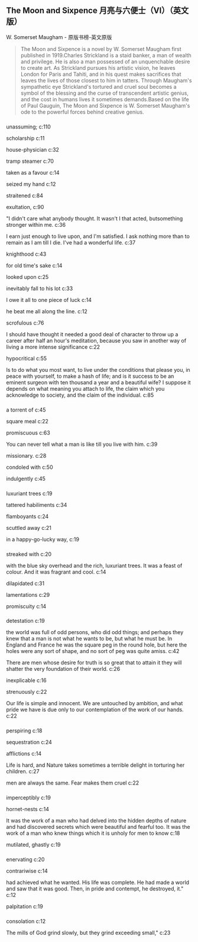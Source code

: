 ## The Moon and Sixpence 月亮与六便士（VI）（英文版）

W. Somerset Maugham  -  原版书榜-英文原版

> The Moon and Sixpence is a novel by W. Somerset Maugham first published in 1919.Charles Strickland is a staid banker, a man of wealth and privilege. He is also a man possessed of an unquenchable desire to create art. As Strickland pursues his artistic vision, he leaves London for Paris and Tahiti, and in his quest makes sacrifices that leaves the lives of those closest to him in tatters. Through Maugham's sympathetic eye Strickland's tortured and cruel soul becomes a symbol of the blessing and the curse of transcendent artistic genius, and the cost in humans lives it sometimes demands.Based on the life of Paul Gauguin, The Moon and Sixpence is W. Somerset Maugham's ode to the powerful forces behind creative genius.


### 

unassuming; c:110

scholarship c:11

house-physician c:32

tramp steamer c:70

taken as a favour c:14

seized my hand c:12

 straitened c:84

exultation, c:90

"I didn't care what anybody thought. It wasn't I that acted, butsomething stronger within me. c:36

I earn just enough to live upon, and I'm satisfied. I ask nothing more than to remain as I am till I die. I've had a wonderful life. c:37

knighthood  c:43

for old time's sake c:14

looked upon c:25

inevitably fall to his lot c:33

I owe it all to one piece of luck c:14

 he beat me all along the line. c:12

 scrofulous c:76

I should have thought it needed a good deal of character to throw up a career after half an hour's meditation, because you saw in another way of living a more intense significance c:22

hypocritical c:55

Is to do what you most want, to live under the conditions that please you, in peace with yourself, to make a hash of life; and is it success to be an eminent surgeon with ten thousand a year and a beautiful wife? I suppose it depends on what meaning you attach to life, the claim which you acknowledge to society, and the claim of the individual. c:85

### 

a torrent of  c:45

square meal c:22

promiscuous c:63

You can never tell what a man is like till you live with him. c:39

missionary. c:28

condoled with c:50

indulgently c:45

### 

 luxuriant trees c:19

tattered habiliments c:34

flamboyants c:24

scuttled away c:21

 in a happy-go-lucky way, c:19

### 

streaked with c:20

with the blue sky overhead and the rich, luxuriant trees. It was a feast of colour. And it was fragrant and cool. 
 c:14

dilapidated c:31

lamentations c:29

promiscuity c:14

### 

detestation c:19

the world was full of odd persons, who did odd things; and perhaps they knew that a man is not what he wants to be, but what he must be. In England and France he was the square peg in the round hole, but here the holes were any sort of shape, and no sort of peg was quite amiss.  c:42

There are men whose desire for truth is so great that to attain it they will shatter the very foundation of their world. c:26

inexplicable c:16

strenuously c:22

Our life is simple and innocent. We are untouched by ambition, and what pride we have is due only to our contemplation of the work of our hands. c:22

### 

 perspiring  c:18

sequestration c:24

afflictions c:14

Life is hard, and Nature takes sometimes a terrible delight in torturing her children. c:27

men are always the same. Fear makes them cruel c:22

### 

imperceptibly c:19

hornet-nests c:14

It was the work of a man who had delved into the hidden depths of nature and had discovered secrets which were beautiful and fearful too. It was the work of a man who knew things which it is unholy for men to know c:18

mutilated, ghastly c:19

### 

enervating  c:20

contrariwise c:14

 had achieved what he wanted. His life was complete. He had made a world and saw that it was good. Then, in pride and contempt, he destroyed, it." 
 c:12

palpitation c:19

### 

consolation c:12

The mills of God grind slowly, but they grind exceeding small," c:23